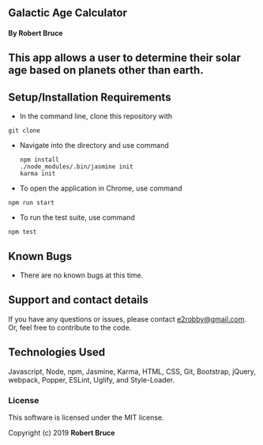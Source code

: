 ## Galactic Age Calculator

#### By Robert Bruce

## This app allows a user to determine their solar age based on planets other than earth.

## Setup/Installation Requirements

* In the command line, clone this repository with
```
git clone
```

* Navigate into the directory and use command
  ```
  npm install
  ./node_modules/.bin/jasmine init
  karma init
  ```
* To open the application in Chrome, use command
```
npm run start
```
* To run the test suite, use command
```
npm test
```

## Known Bugs

* There are no known bugs at this time.

## Support and contact details

If you have any questions or issues, please contact e2robby@gmail.com. Or, feel free to contribute to the code.

## Technologies Used

Javascript, Node, npm, Jasmine, Karma, HTML, CSS, Git, Bootstrap, jQuery, webpack, Popper, ESLint, Uglify, and Style-Loader.

### License

This software is licensed under the MIT license.

Copyright (c) 2019 **Robert Bruce**
